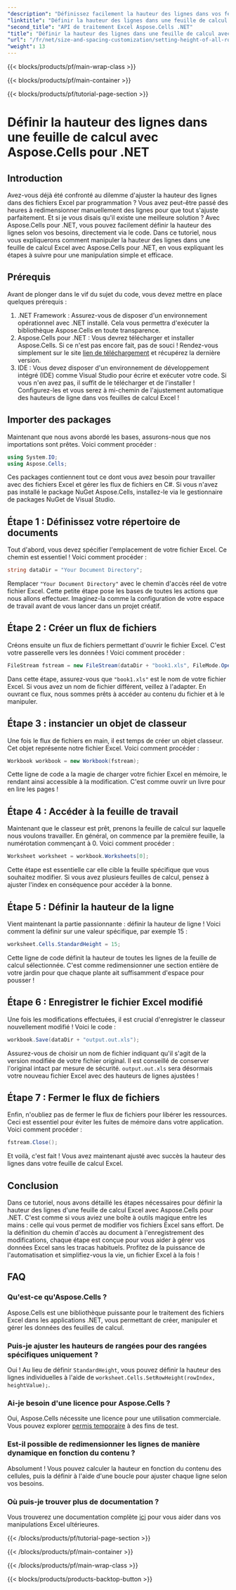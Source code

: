```yaml
---
"description": "Définissez facilement la hauteur des lignes dans vos feuilles de calcul Excel grâce à Aspose.Cells pour .NET. Suivez notre guide complet pour des instructions étape par étape."
"linktitle": "Définir la hauteur des lignes dans une feuille de calcul avec Aspose.Cells pour .NET"
"second_title": "API de traitement Excel Aspose.Cells .NET"
"title": "Définir la hauteur des lignes dans une feuille de calcul avec Aspose.Cells pour .NET"
"url": "/fr/net/size-and-spacing-customization/setting-height-of-all-rows-in-worksheet/"
"weight": 13
---
```


{{< blocks/products/pf/main-wrap-class >}}

{{< blocks/products/pf/main-container >}}

{{< blocks/products/pf/tutorial-page-section >}}

# Définir la hauteur des lignes dans une feuille de calcul avec Aspose.Cells pour .NET

## Introduction
Avez-vous déjà été confronté au dilemme d'ajuster la hauteur des lignes dans des fichiers Excel par programmation ? Vous avez peut-être passé des heures à redimensionner manuellement des lignes pour que tout s'ajuste parfaitement. Et si je vous disais qu'il existe une meilleure solution ? Avec Aspose.Cells pour .NET, vous pouvez facilement définir la hauteur des lignes selon vos besoins, directement via le code. Dans ce tutoriel, nous vous expliquerons comment manipuler la hauteur des lignes dans une feuille de calcul Excel avec Aspose.Cells pour .NET, en vous expliquant les étapes à suivre pour une manipulation simple et efficace.
## Prérequis
Avant de plonger dans le vif du sujet du code, vous devez mettre en place quelques prérequis :
1. .NET Framework : Assurez-vous de disposer d'un environnement opérationnel avec .NET installé. Cela vous permettra d'exécuter la bibliothèque Aspose.Cells en toute transparence.
2. Aspose.Cells pour .NET : Vous devrez télécharger et installer Aspose.Cells. Si ce n'est pas encore fait, pas de souci ! Rendez-vous simplement sur le site [lien de téléchargement](https://releases.aspose.com/cells/net/) et récupérez la dernière version.
3. IDE : Vous devez disposer d'un environnement de développement intégré (IDE) comme Visual Studio pour écrire et exécuter votre code. Si vous n'en avez pas, il suffit de le télécharger et de l'installer !
Configurez-les et vous serez à mi-chemin de l'ajustement automatique des hauteurs de ligne dans vos feuilles de calcul Excel !
## Importer des packages
Maintenant que nous avons abordé les bases, assurons-nous que nos importations sont prêtes. Voici comment procéder :
```csharp
using System.IO;
using Aspose.Cells;
```
Ces packages contiennent tout ce dont vous avez besoin pour travailler avec des fichiers Excel et gérer les flux de fichiers en C#. Si vous n'avez pas installé le package NuGet Aspose.Cells, installez-le via le gestionnaire de packages NuGet de Visual Studio.
## Étape 1 : Définissez votre répertoire de documents
Tout d'abord, vous devez spécifier l'emplacement de votre fichier Excel. Ce chemin est essentiel ! Voici comment procéder :
```csharp
string dataDir = "Your Document Directory";
```
Remplacer `"Your Document Directory"` avec le chemin d'accès réel de votre fichier Excel. Cette petite étape pose les bases de toutes les actions que nous allons effectuer. Imaginez-la comme la configuration de votre espace de travail avant de vous lancer dans un projet créatif.
## Étape 2 : Créer un flux de fichiers
Créons ensuite un flux de fichiers permettant d'ouvrir le fichier Excel. C'est votre passerelle vers les données ! Voici comment procéder :
```csharp
FileStream fstream = new FileStream(dataDir + "book1.xls", FileMode.Open);
```
Dans cette étape, assurez-vous que `"book1.xls"` est le nom de votre fichier Excel. Si vous avez un nom de fichier différent, veillez à l'adapter. En ouvrant ce flux, nous sommes prêts à accéder au contenu du fichier et à le manipuler.
## Étape 3 : instancier un objet de classeur
Une fois le flux de fichiers en main, il est temps de créer un objet classeur. Cet objet représente notre fichier Excel. Voici comment procéder :
```csharp
Workbook workbook = new Workbook(fstream);
```
Cette ligne de code a la magie de charger votre fichier Excel en mémoire, le rendant ainsi accessible à la modification. C'est comme ouvrir un livre pour en lire les pages !
## Étape 4 : Accéder à la feuille de travail
Maintenant que le classeur est prêt, prenons la feuille de calcul sur laquelle nous voulons travailler. En général, on commence par la première feuille, la numérotation commençant à 0. Voici comment procéder :
```csharp
Worksheet worksheet = workbook.Worksheets[0];
```
Cette étape est essentielle car elle cible la feuille spécifique que vous souhaitez modifier. Si vous avez plusieurs feuilles de calcul, pensez à ajuster l'index en conséquence pour accéder à la bonne.
## Étape 5 : Définir la hauteur de la ligne
Vient maintenant la partie passionnante : définir la hauteur de ligne ! Voici comment la définir sur une valeur spécifique, par exemple 15 :
```csharp
worksheet.Cells.StandardHeight = 15;
```
Cette ligne de code définit la hauteur de toutes les lignes de la feuille de calcul sélectionnée. C'est comme redimensionner une section entière de votre jardin pour que chaque plante ait suffisamment d'espace pour pousser !
## Étape 6 : Enregistrer le fichier Excel modifié
Une fois les modifications effectuées, il est crucial d'enregistrer le classeur nouvellement modifié ! Voici le code :
```csharp
workbook.Save(dataDir + "output.out.xls");
```
Assurez-vous de choisir un nom de fichier indiquant qu'il s'agit de la version modifiée de votre fichier original. Il est conseillé de conserver l'original intact par mesure de sécurité. `output.out.xls` sera désormais votre nouveau fichier Excel avec des hauteurs de lignes ajustées !
## Étape 7 : Fermer le flux de fichiers
Enfin, n'oubliez pas de fermer le flux de fichiers pour libérer les ressources. Ceci est essentiel pour éviter les fuites de mémoire dans votre application. Voici comment procéder :
```csharp
fstream.Close();
```
Et voilà, c'est fait ! Vous avez maintenant ajusté avec succès la hauteur des lignes dans votre feuille de calcul Excel.
## Conclusion
Dans ce tutoriel, nous avons détaillé les étapes nécessaires pour définir la hauteur des lignes d'une feuille de calcul Excel avec Aspose.Cells pour .NET. C'est comme si vous aviez une boîte à outils magique entre les mains : celle qui vous permet de modifier vos fichiers Excel sans effort. De la définition du chemin d'accès au document à l'enregistrement des modifications, chaque étape est conçue pour vous aider à gérer vos données Excel sans les tracas habituels. Profitez de la puissance de l'automatisation et simplifiez-vous la vie, un fichier Excel à la fois !
## FAQ
### Qu'est-ce qu'Aspose.Cells ?
Aspose.Cells est une bibliothèque puissante pour le traitement des fichiers Excel dans les applications .NET, vous permettant de créer, manipuler et gérer les données des feuilles de calcul.
### Puis-je ajuster les hauteurs de rangées pour des rangées spécifiques uniquement ?
Oui ! Au lieu de définir `StandardHeight`, vous pouvez définir la hauteur des lignes individuelles à l'aide de `worksheet.Cells.SetRowHeight(rowIndex, heightValue);`.
### Ai-je besoin d'une licence pour Aspose.Cells ?
Oui, Aspose.Cells nécessite une licence pour une utilisation commerciale. Vous pouvez explorer [permis temporaire](https://purchase.aspose.com/temporary-license/) à des fins de test.
### Est-il possible de redimensionner les lignes de manière dynamique en fonction du contenu ?
Absolument ! Vous pouvez calculer la hauteur en fonction du contenu des cellules, puis la définir à l'aide d'une boucle pour ajuster chaque ligne selon vos besoins.
### Où puis-je trouver plus de documentation ?
Vous trouverez une documentation complète [ici](https://reference.aspose.com/cells/net/) pour vous aider dans vos manipulations Excel ultérieures.

{{< /blocks/products/pf/tutorial-page-section >}}

{{< /blocks/products/pf/main-container >}}

{{< /blocks/products/pf/main-wrap-class >}}

{{< blocks/products/products-backtop-button >}}